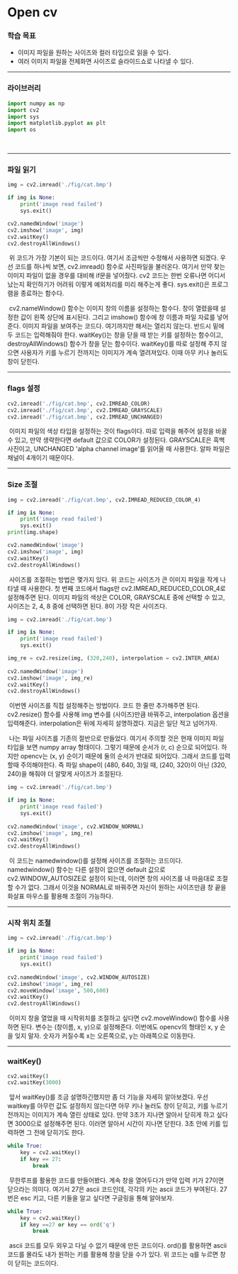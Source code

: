 # Open cv



### 학습 목표

- 이미지 파일을 원하는 사이즈와 컬러 타입으로 읽을 수 있다.
- 여러 이미지 파일을 전체화면 사이즈로 슬라이드쇼로 나타낼 수 있다.



---



### 라이브러리

```python
import numpy as np
import cv2
import sys
import matplotlib.pyplot as plt
import os
```

​	



---



### 파일 읽기

```python
img = cv2.imread('./fig/cat.bmp')

if img is None:
    print('image read failed')
    sys.exit()

cv2.namedWindow('image')
cv2.imshow('image', img)
cv2.waitKey()
cv2.destroyAllWindows()
```

​	위 코드가 가장 기본이 되는 코드이다. 여기서 조금씩만 수정해서 사용하면 되겠다. 우선 코드를 하나씩 보면, cv2.imread() 함수로 사진파일을 불러온다. 여기서 만약 찾는 이미지 파일이 없을 경우를 대비해 if문을 넣어줬다. cv2 코드는 한번 오류나면 어디서 났는지 확인하기가 어려워 이렇게 예외처리를 미리 해주는게 좋다. sys.exit()은 프로그램을 종료하는 함수다.

​	cv2.nameWindow() 함수는 이미지 창의 이름을 설정하는 함수다. 창이 열렸을때 설정한 값이 왼쪽 상단에 표시된다. 그리고 imshow() 함수에 창 이름과 파일 자료를 넣어준다. 이미지 파일을 보여주는 코드다. 여기까지만 해서는 열리지 않는다. 반드시 밑에 두 코드는 입력해줘야 한다. waitKey()는 창을 닫을 때 받는 키를 설정하는 함수이고, destroyAllWindows() 함수가 창을 닫는 함수이다. waitKey()를 따로 설정해 주지 않으면 사용자가 키를 누르기 전까지는 이미지가 계속 열려져있다. 이때 아무 키나 눌러도 창이 닫힌다.



---



### flags 설정

```python
cv2.imread('./fig/cat.bmp', cv2.IMREAD_COLOR)
cv2.imread('./fig/cat.bmp', cv2.IMREAD_GRAYSCALE)
cv2.imread('./fig/cat.bmp', cv2.IMREAD_UNCHANGED)
```

​	이미지 파일의 색상 타입을 설정하는 것이 flags이다. 따로 입력을 해주어 설정을 바꿀 수 있고, 만약 생략한다면 default 값으로 COLOR가 설정된다. GRAYSCALE은 흑백 사진이고, UNCHANGED 'alpha channel image'를 읽어올 때 사용한다. 알파 파일은 채널이 4개이기 때문이다.



---



### Size 조절

```python
img = cv2.imread('./fig/cat.bmp', cv2.IMREAD_REDUCED_COLOR_4)

if img is None:
    print('image read failed')
    sys.exit()
print(img.shape)

cv2.namedWindow('image')
cv2.imshow('image', img)
cv2.waitKey()
cv2.destroyAllWindows()
```

​	사이즈를 조절하는 방법은 몇가지 있다. 위 코드는 사이즈가 큰 이미지 파일을 작게 나타낼 때 사용한다. 첫 번째 코드에서 flags만 cv2.IMREAD_REDUCED_COLOR_4로 설정해주면 된다. 이미지 파일의 색상은 COLOR, GRAYSCALE 중에 선택할 수 있고, 사이즈는 2, 4, 8 중에 선택하면 된다. 8이 가장 작은 사이즈다.



```python
img = cv2.imread('./fig/cat.bmp')

if img is None:
    print('image read failed')
    sys.exit()

img_re = cv2.resize(img, (320,240), interpolation = cv2.INTER_AREA)
    
cv2.namedWindow('image')
cv2.imshow('image', img_re)
cv2.waitKey()
cv2.destroyAllWindows()
```

​	이번엔 사이즈를 직접 설정해주는 방법이다. 코드 한 줄만 추가해주면 된다. cv2.resize() 함수를 사용해 img 변수를 (사이즈)만큼 바꿔주고, interpolation 옵션을 입력해준다. interpolation은 뒤에 자세히 설명하겠다. 지금은 일단 적고 넘어가자.

​	나는 파일 사이즈를 기존의 절반으로 만들었다. 여기서 주의할 것은 현재 이미지 파일 타입을 보면 numpy array 형태이다. 그렇기 때문에 순서가 (r, c) 순으로 되어있다. 하지만 opencv는 (x, y) 순이기 때문에 둘의 순서가 반대로 되어있다. 그래서 코드를 입력할때 주의해야한다. 즉 파일 shape이 (480, 640, 3)일 때, (240, 320)이 아닌 (320, 240)을 해줘야 더 알맞게 사이즈가 조절된다.



```python
img = cv2.imread('./fig/cat.bmp')

if img is None:
    print('image read failed')
    sys.exit()
    
cv2.namedWindow('image', cv2.WINDOW_NORMAL)
cv2.imshow('image', img_re)
cv2.waitKey()
cv2.destroyAllWindows()
```

​	이 코드는 namedwindow()를 설정해 사이즈를 조절하는 코드이다. namedwindow() 함수는 다른 설정이 없으면 default 값으로 cv2.WINDOW_AUTOSIZE로 설정이 되는데, 이러면 창의 사이즈를 내 마음대로 조절할 수가 없다. 그래서 이것을 NORMAL로 바꿔주면 자신이 원하는 사이즈만큼 창 끝을 화살표 마우스를 활용해 조절이 가능하다.



---



### 시작 위치 조절

```python
img = cv2.imread('./fig/cat.bmp')

if img is None:
    print('image read failed')
    sys.exit()
    
cv2.namedWindow('image', cv2.WINDOW_AUTOSIZE)
cv2.imshow('image', img_re)
cv2.moveWindow('image', 500,600)
cv2.waitKey()
cv2.destroyAllWindows()
```

​	이미지 창을 열었을 때 시작위치를 조절하고 싶다면 cv2.moveWindow() 함수를 사용하면 된다. 변수는 (창이름, x, y)으로 설정해준다. 이번에도 opencv의 형태인 x, y 순을 잊지 말자. 숫자가 커질수록 x는 오른쪽으로, y는 아래쪽으로 이동한다.



---



### waitKey()

```python
cv2.waitKey()
cv2.waitKey(3000)
```

​	앞서 waitKey()를 조금 설명하긴했지만 좀 더 기능을 자세히 알아보겠다. 우선 waitkey를 아무런 값도 설정하지 않는다면 아무 키나 눌러도 창이 닫히고, 키를 누르기 전까지는 이미지가 계속 열린 상태로 있다. 만약 3초가 지나면 알아서 닫히게 하고 싶다면 3000으로 설정해주면 된다. 이러면 알아서 시간이 지나면 닫힌다. 3초 안에 키를 입력하면 그 전에 닫히기도 한다.



```python
while True:
    key = cv2.waitKey()
	if key == 27:
    	break
```

​	무한루프를 활용한 코드를 만들어봤다. 계속 창을 열어두다가 만약 입력 키가 27이면 닫으라는 의미다. 여기서 27은 ascii 코드인데, 각각의 키는 ascii 코드가 부여된다. 27번은 esc 키고, 다른 키들을 알고 싶다면 구글링을 통해 알아보자.



```python
while True:
    key = cv2.waitKey()
    if key ==27 or key == ord('q')
        break
```

​	ascii 코드를 모두 외우고 다닐 수 없기 때문에 만든 코드이다. ord()를 활용하면 ascii 코드를 몰라도 내가 원하는 키를 활용해 창을 닫을 수가 있다. 위 코드는 q를 누르면 창이 닫히는 코드이다.



